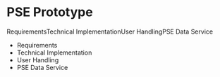 # PSE Prototype

RequirementsTechnical ImplementationUser HandlingPSE Data Service

* Requirements
* Technical Implementation
* User Handling
* PSE Data Service

